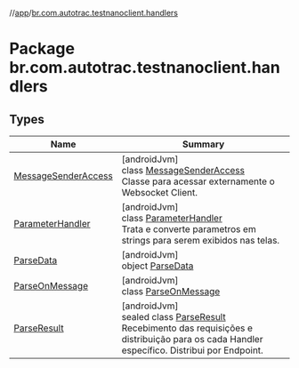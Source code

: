 //[app](../../index.md)/[br.com.autotrac.testnanoclient.handlers](index.md)

# Package br.com.autotrac.testnanoclient.handlers

## Types

| Name | Summary |
|---|---|
| [MessageSenderAccess](-message-sender-access/index.md) | [androidJvm]<br>class [MessageSenderAccess](-message-sender-access/index.md)<br>Classe para acessar externamente o Websocket Client. |
| [ParameterHandler](-parameter-handler/index.md) | [androidJvm]<br>class [ParameterHandler](-parameter-handler/index.md)<br>Trata e converte parametros em strings para serem exibidos nas telas. |
| [ParseData](-parse-data/index.md) | [androidJvm]<br>object [ParseData](-parse-data/index.md) |
| [ParseOnMessage](-parse-on-message/index.md) | [androidJvm]<br>class [ParseOnMessage](-parse-on-message/index.md) |
| [ParseResult](-parse-result/index.md) | [androidJvm]<br>sealed class [ParseResult](-parse-result/index.md)<br>Recebimento das requisições e distribuição para os cada Handler específico. Distribui por Endpoint. |
